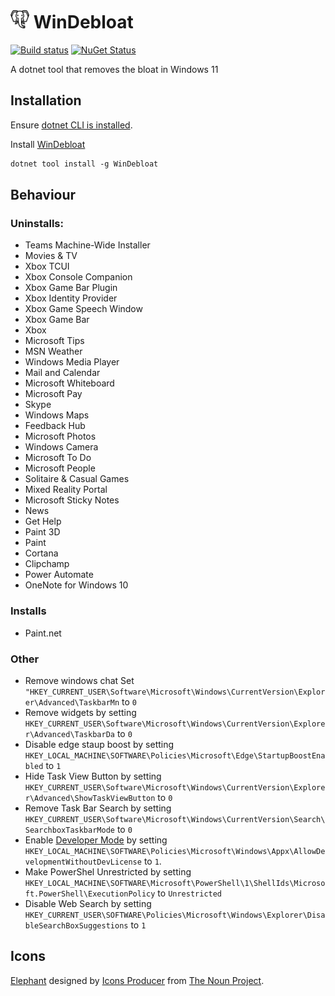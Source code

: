 # <img src="/src/icon.png" height="30px"> WinDebloat

[![Build status](https://ci.appveyor.com/api/projects/status/0kb6mmg47arsjw3x/branch/main?svg=true)](https://ci.appveyor.com/project/SimonCropp/WinDebloat)
[![NuGet Status](https://img.shields.io/nuget/v/WinDebloat.svg)](https://www.nuget.org/packages/WinDebloat/)

A dotnet tool that removes the bloat in Windows 11


## Installation

Ensure [dotnet CLI is installed](https://docs.microsoft.com/en-us/dotnet/core/tools/).

Install [WinDebloat](https://nuget.org/packages/WinDebloat/)

```ps
dotnet tool install -g WinDebloat
```

## Behaviour


### Uninstalls:

 * Teams Machine-Wide Installer
 * Movies & TV
 * Xbox TCUI
 * Xbox Console Companion
 * Xbox Game Bar Plugin
 * Xbox Identity Provider
 * Xbox Game Speech Window
 * Xbox Game Bar
 * Xbox
 * Microsoft Tips
 * MSN Weather
 * Windows Media Player
 * Mail and Calendar
 * Microsoft Whiteboard
 * Microsoft Pay
 * Skype
 * Windows Maps
 * Feedback Hub
 * Microsoft Photos
 * Windows Camera
 * Microsoft To Do
 * Microsoft People
 * Solitaire & Casual Games
 * Mixed Reality Portal
 * Microsoft Sticky Notes
 * News
 * Get Help
 * Paint 3D
 * Paint
 * Cortana
 * Clipchamp
 * Power Automate
 * OneNote for Windows 10


### Installs
        
 * Paint.net


### Other

* Remove windows chat
  Set `"HKEY_CURRENT_USER\Software\Microsoft\Windows\CurrentVersion\Explorer\Advanced\TaskbarMn` to `0`
* Remove widgets by setting `HKEY_CURRENT_USER\Software\Microsoft\Windows\CurrentVersion\Explorer\Advanced\TaskbarDa` to `0`
* Disable edge staup boost by setting `HKEY_LOCAL_MACHINE\SOFTWARE\Policies\Microsoft\Edge\StartupBoostEnabled` to `1`
* Hide Task View Button by setting `HKEY_CURRENT_USER\Software\Microsoft\Windows\CurrentVersion\Explorer\Advanced\ShowTaskViewButton` to `0`
* Remove Task Bar Search by setting `HKEY_CURRENT_USER\Software\Microsoft\Windows\CurrentVersion\Search\SearchboxTaskbarMode` to `0`
* Enable [Developer Mode](https://learn.microsoft.com/en-us/windows/apps/get-started/enable-your-device-for-development) by setting `HKEY_LOCAL_MACHINE\SOFTWARE\Policies\Microsoft\Windows\Appx\AllowDevelopmentWithoutDevLicense` to `1`.
* Make PowerShel Unrestricted by setting `HKEY_LOCAL_MACHINE\SOFTWARE\Microsoft\PowerShell\1\ShellIds\Microsoft.PowerShell\ExecutionPolicy` to `Unrestricted`
* Disable Web Search by setting `HKEY_CURRENT_USER\SOFTWARE\Policies\Microsoft\Windows\Explorer\DisableSearchBoxSuggestions` to `1`


## Icons

[Elephant](https://thenounproject.com/icon/elephant-face-1557798/) designed by [Icons Producer](https://thenounproject.com/iconsproducer/) from [The Noun Project](https://thenounproject.com).